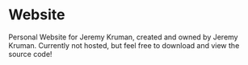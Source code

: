 # Website
Personal Website for Jeremy Kruman, created and owned by Jeremy Kruman.
Currently not hosted, but feel free to download and view the source code!
